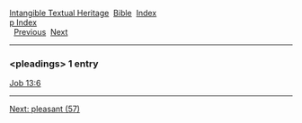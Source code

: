[Intangible Textual Heritage](../../index)  [Bible](../index) 
[Index](index)   
[p Index](_p_)  
  [Previous](c08623)  [Next](c08625) 

------------------------------------------------------------------------

### &lt;pleadings&gt; 1 entry

[Job 13:6](../kjv/job013.htm#006)  

------------------------------------------------------------------------

[Next: pleasant (57)](c08625)
